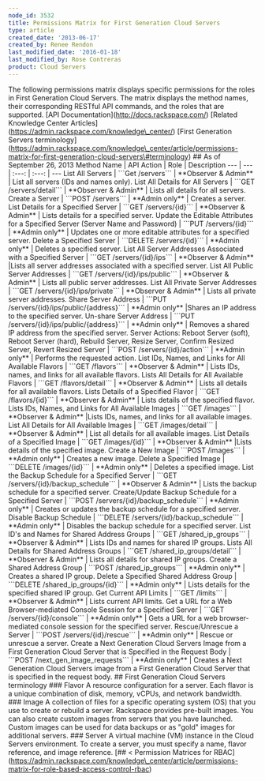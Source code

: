 ```yaml
---
node_id: 3532
title: Permissions Matrix for First Generation Cloud Servers
type: article
created_date: '2013-06-17'
created_by: Renee Rendon
last_modified_date: '2016-01-18'
last_modified_by: Rose Contreras
product: Cloud Servers
---
```


The following permissions matrix displays specific permissions for the
roles in First Generation Cloud Servers. The matrix displays the method
names, their corresponding RESTful API commands, and the roles that are
supported. \[API Documentation\](http://docs.rackspace.com/) \[Related
Knowledge Center
Articles\](https://admin.rackspace.com/knowledge\_center/) \[First
Generation Servers
terminology\](https://admin.rackspace.com/knowledge\_center/article/permissions-matrix-for-first-generation-cloud-servers\#terminology)
\#\# As of September 26, 2013 Method Name | API Action | Role |
Description --- | --- | :---: | :---: | --- List All Servers | \`\`\`Get
/servers\`\`\` | \*\*Observer & Admin\*\* | List all servers (IDs and
names only). List All Details for All Servers | \`\`\`GET
/servers/detail\`\`\` | \*\*Observer & Admin\*\* | Lists all details for
all servers. Create a Server | \`\`\`POST /servers\`\`\` | \*\*Admin
only\*\* | Creates a server. List Details for a Specified Server |
\`\`\`GET /servers/{id}\`\`\` | \*\*Observer & Admin\*\* | Lists details
for a specified server. Update the Editable Attributes for a Specified
Server (Server Name and Password) | \`\`\`PUT /servers/{id}\`\`\` |
\*\*Admin only\*\* | Updates one or more editable attributes for a
specified server. Delete a Specified Server | \`\`\`DELETE
/servers/{id}\`\`\` | \*\*Admin only\*\* | Deletes a specified server.
List All Server Addresses Associated with a Specified Server | \`\`\`GET
/servers/{id}/ips\`\`\` | \*\*Observer & Admin\*\* |Lists all server
addresses associated with a specified server. List All Public Server
Addresses | \`\`\`GET /servers/{id}/ips/public\`\`\` | \*\*Observer &
Admin\*\* | Lists all public server addresses. List All Private Server
Addresses | \`\`\`GET /servers/{id}/ips/private\`\`\` | \*\*Observer &
Admin\*\* | Lists all private server addresses. Share Server Address |
\`\`\`PUT /servers/{id}/ips/public/{address}\`\`\` | \*\*Admin only\*\*
|Shares an IP address to the specified server. Un-share Server Address |
\`\`\`PUT /servers/{id}/ips/public/{address}\`\`\` | \*\*Admin only\*\*
| Removes a shared IP address from the specified server. Server Actions:
Reboot Server (soft), Reboot Server (hard), Rebuild Server, Resize
Server, Confirm Resized Server, Revert Resized Server | \`\`\`POST
/servers/{id}/action\`\`\` | \*\*Admin only\*\* | Performs the requested
action. List IDs, Names, and Links for All Available Flavors | \`\`\`GET
/flavors\`\`\` | \*\*Observer & Admin\*\* | Lists IDs, names, and links
for all available flavors. Lists All Details for All Available Flavors |
\`\`\`GET /flavors/detail\`\`\` | \*\*Observer & Admin\*\* | Lists all
details for all available flavors. Lists Details of a Specified Flavor |
\`\`\`GET /flavors/{id}\`\`\` | \*\*Observer & Admin\*\* | Lists details
of the specified flavor. Lists IDs, Names, and Links for All Available
Images | \`\`\`GET /images\`\`\` | \*\*Observer & Admin\*\* |Lists IDs,
names, and links for all available images. List All Details for All
Available Images | \`\`\`GET /images/detail\`\`\` | \*\*Observer &
Admin\*\* | List all details for all available images. List Details of a
Specified Image | \`\`\`GET /images/{id}\`\`\` | \*\*Observer &
Admin\*\* |Lists details of the specified image. Create a New Image |
\`\`\`POST /images\`\`\` | \*\*Admin only\*\* | Creates a new image.
Delete a Specified Image | \`\`\`DELETE /images/{id}\`\`\` | \*\*Admin
only\*\* | Deletes a specified image. List the Backup Schedule for a
Specified Server | \`\`\`GET /servers/{id}/backup\_schedule\`\`\` |
\*\*Observer & Admin\*\* | Lists the backup schedule for a specified
server. Create/Update Backup Schedule for a Specified Server |
\`\`\`POST /servers/{id}/backup\_schedule\`\`\` | \*\*Admin only\*\* |
Creates or updates the backup schedule for a specified server. Disable
Backup Schedule | \`\`\`DELETE /servers/{id}/backup\_schedule\`\`\` |
\*\*Admin only\*\* | Disables the backup schedule for a specified
server. List ID's and Names for Shared Address Groups | \`\`\`GET
/shared\_ip\_groups\`\`\` | \*\*Observer & Admin\*\* | Lists IDs and
names for shared IP groups. Lists All Details for Shared Address Groups
| \`\`\`GET /shared\_ip\_groups/detail\`\`\` | \*\*Observer & Admin\*\*
| Lists all details for shared IP groups. Create a Shared Address Group
| \`\`\`POST /shared\_ip\_groups\`\`\` | \*\*Admin only\*\* | Creates a
shared IP group. Delete a Specified Shared Address Group | \`\`\`DELETE
/shared\_ip\_groups/{id}\`\`\` | \*\*Admin only\*\* | Lists details for
the specified shared IP group. Get Current API Limits | \`\`\`GET
/limits\`\`\` | \*\*Observer & Admin\*\* | Lists current API limits. Get
a URL for a Web Browser-mediated Console Session for a Specified Server
| \`\`\`GET /servers/{id}/console\`\`\` | \*\*Admin only\*\* | Gets a
URL for a web browser-mediated console session for the specified server.
Rescue/Unrescue a Server | \`\`\`POST /servers/{id}/rescue\`\`\` |
\*\*Admin only\*\* | Rescue or unrescue a server. Create a Next
Generation Cloud Servers Image from a First Generation Cloud Server that
is Specified in the Request Body | \`\`\`POST
/next\_gen\_image\_requests\`\`\` | \*\*Admin only\*\* | Creates a Next
Generation Cloud Servers image from a First Generation Cloud Server that
is specified in the request body. \#\# First Generation Cloud Servers
terminology \#\#\# Flavor A resource configuration for a server. Each
flavor is a unique combination of disk, memory, vCPUs, and network
bandwidth. \#\#\# Image A collection of files for a specific operating
system (OS) that you use to create or rebuild a server. Rackspace
provides pre-built images. You can also create custom images from
servers that you have launched. Custom images can be used for data
backups or as "gold" images for additional servers. \#\#\# Server A
virtual machine (VM) instance in the Cloud Servers environment. To
create a server, you must specify a name, flavor reference, and image
reference. \[\#\# &lt; Permission Matrices for
RBAC\](https://admin.rackspace.com/knowledge\_center/article/permissions-matrix-for-role-based-access-control-rbac)

